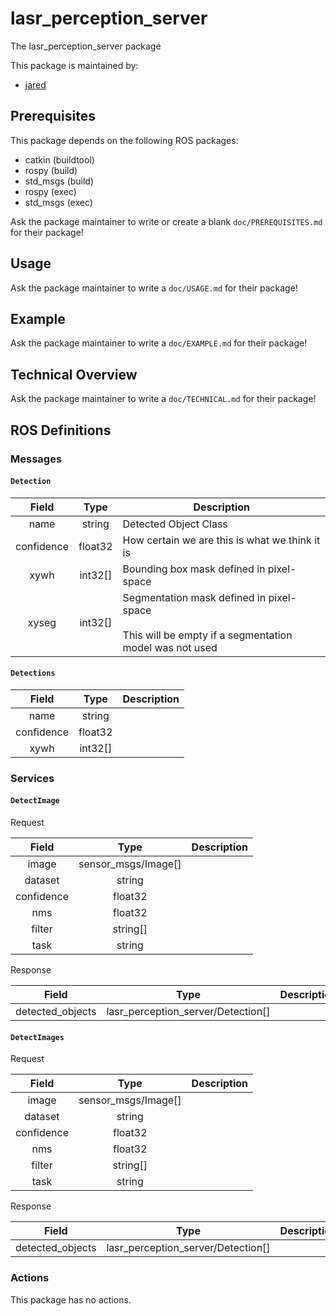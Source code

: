 # lasr_perception_server

The lasr_perception_server package

This package is maintained by:
- [jared](mailto:jared@todo.todo)

## Prerequisites

This package depends on the following ROS packages:
- catkin (buildtool)
- rospy (build)
- std_msgs (build)
- rospy (exec)
- std_msgs (exec)

Ask the package maintainer to write or create a blank `doc/PREREQUISITES.md` for their package!

## Usage

Ask the package maintainer to write a `doc/USAGE.md` for their package!

## Example

Ask the package maintainer to write a `doc/EXAMPLE.md` for their package!

## Technical Overview

Ask the package maintainer to write a `doc/TECHNICAL.md` for their package!

## ROS Definitions

### Messages

#### `Detection`

| Field | Type | Description |
|:-:|:-:|---|
| name | string | Detected Object Class |
| confidence | float32 | How certain we are this is what we think it is |
| xywh | int32[] | Bounding box mask defined in pixel-space |
| xyseg | int32[] | Segmentation mask defined in pixel-space<br/><br/>This will be empty if a segmentation model was not used |

#### `Detections`

| Field | Type | Description |
|:-:|:-:|---|
| name | string |  |
| confidence | float32 |  |
| xywh | int32[] |  |


### Services

#### `DetectImage`

Request

| Field | Type | Description |
|:-:|:-:|---|
| image | sensor_msgs/Image[] |  |
| dataset | string |  |
| confidence | float32 |  |
| nms | float32 |  |
| filter | string[] |  |
| task | string |  |

Response

| Field | Type | Description |
|:-:|:-:|---|
| detected_objects | lasr_perception_server/Detection[] |  |

#### `DetectImages`

Request

| Field | Type | Description |
|:-:|:-:|---|
| image | sensor_msgs/Image[] |  |
| dataset | string |  |
| confidence | float32 |  |
| nms | float32 |  |
| filter | string[] |  |
| task | string |  |

Response

| Field | Type | Description |
|:-:|:-:|---|
| detected_objects | lasr_perception_server/Detection[] |  |


### Actions

This package has no actions.
